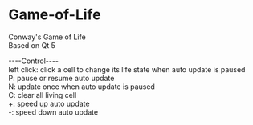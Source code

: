 # Game-of-Life
Conway's Game of Life \
Based on Qt 5

----Control---- \
left click: click a cell to change its life state when auto update is paused \
P: pause or resume auto update \
N: update once when auto update is paused \
C: clear all living cell \
+: speed up auto update \
-: speed down auto update
